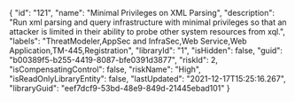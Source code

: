 {
  "id": "121",
  "name": "Minimal Privileges on XML Parsing",
  "description": "Run xml parsing and query infrastructure with minimal privileges so that an attacker is limited in their ability to probe other system resources from xql.",
  "labels": "ThreatModeler,AppSec and InfraSec,Web Service,Web Application,TM-445,Registration",
  "libraryId": "1",
  "isHidden": false,
  "guid": "b00389f5-b255-4419-8087-bfe0391d3877",
  "riskId": 2,
  "isCompensatingControl": false,
  "riskName": "High",
  "isReadOnlyLibraryEntity": false,
  "lastUpdated": "2021-12-17T15:25:16.267",
  "libraryGuid": "eef7dcf9-53bd-48e9-849d-21445ebad101"
}